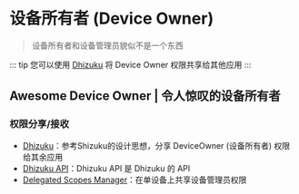 # 设备所有者 (Device Owner)

> 设备所有者和设备管理员貌似不是一个东西

::: tip
您可以使用 [Dhizuku](https://github.com/iamr0s/Dhizuku) 将 Device Owner 权限共享给其他应用
:::

## Awesome Device Owner | 令人惊叹的设备所有者

<!--@include: ./awesome.md -->

### 权限分享/接收

- [Dhizuku](https://github.com/iamr0s/Dhizuku)：参考Shizuku的设计思想，分享 DeviceOwner (设备所有者) 权限给其余应用 <Badge type="tip" text="APP" />
- [Dhizuku API](https://github.com/heruoxin/Delegated-Scopes-Manager)：Dhizuku API 是 Dhizuku 的 API <Badge type="tip" text="支持库" />
- [Delegated Scopes Manager](https://github.com/heruoxin/Delegated-Scopes-Manager)：在单设备上共享设备管理员权限 <Badge type="tip" text="支持库" />
